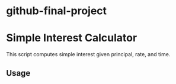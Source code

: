# github-final-project

# Simple Interest Calculator

This script computes simple interest given principal, rate, and time.

## Usage

